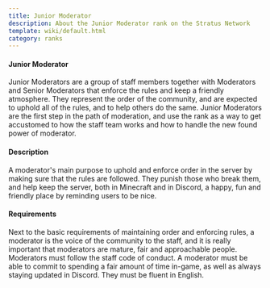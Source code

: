 ```yaml
---
title: Junior Moderator
description: About the Junior Moderator rank on the Stratus Network
template: wiki/default.html
category: ranks
---
```


#### Junior Moderator

Junior Moderators are a group of staff members together with Moderators and Senior Moderators that enforce the rules and keep a friendly atmosphere. They represent the order of the community, and are expected to uphold all of the rules, and to help others do the same. Junior Moderators are the first step in the path of moderation, and use the rank as a way to get accustomed to how the staff team works and how to handle the new found power of moderator.

#### Description

A moderator's main purpose to uphold and enforce order in the server by making sure that the rules are followed. They punish those who break them, and help keep the server, both in Minecraft and in Discord, a happy, fun and friendly place by reminding users to be nice.

#### Requirements

Next to the basic requirements of maintaining order and enforcing rules, a moderator is the voice of the community to the staff, and it is really important that moderators are mature, fair and approachable people. Moderators must follow the staff code of conduct. A moderator must be able to commit to spending a fair amount of time in-game, as well as always staying updated in Discord. They must be fluent in English.
